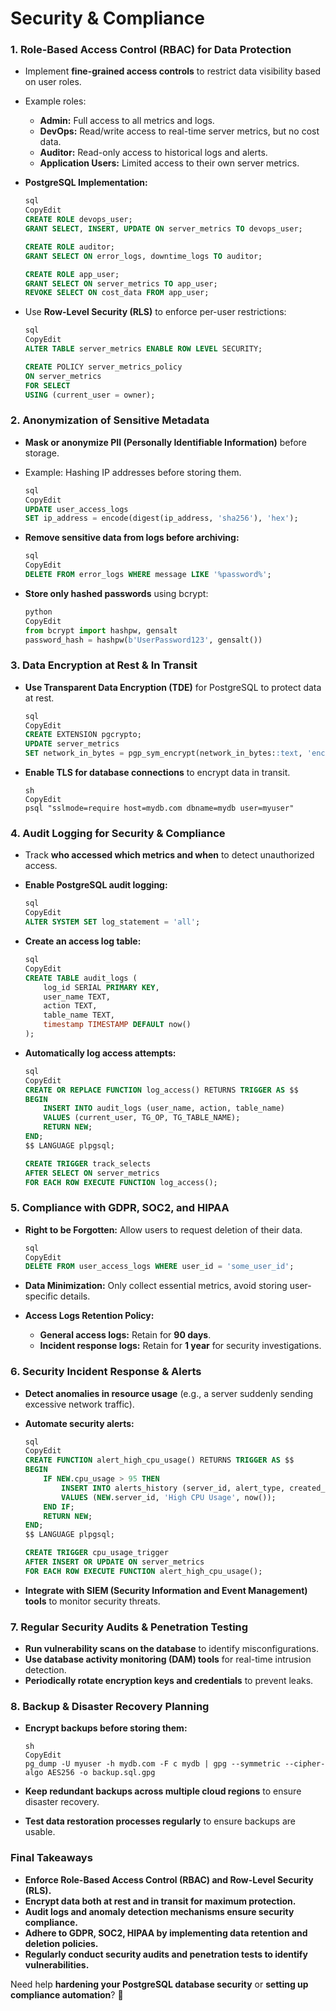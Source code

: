 # Security & Compliance

### **1. Role-Based Access Control (RBAC) for Data Protection**

- Implement **fine-grained access controls** to restrict data visibility based on user roles.
- Example roles:
    - **Admin:** Full access to all metrics and logs.
    - **DevOps:** Read/write access to real-time server metrics, but no cost data.
    - **Auditor:** Read-only access to historical logs and alerts.
    - **Application Users:** Limited access to their own server metrics.
- **PostgreSQL Implementation:**
    
    ```sql
    sql
    CopyEdit
    CREATE ROLE devops_user;
    GRANT SELECT, INSERT, UPDATE ON server_metrics TO devops_user;
    
    CREATE ROLE auditor;
    GRANT SELECT ON error_logs, downtime_logs TO auditor;
    
    CREATE ROLE app_user;
    GRANT SELECT ON server_metrics TO app_user;
    REVOKE SELECT ON cost_data FROM app_user;
    
    ```
    
- Use **Row-Level Security (RLS)** to enforce per-user restrictions:
    
    ```sql
    sql
    CopyEdit
    ALTER TABLE server_metrics ENABLE ROW LEVEL SECURITY;
    
    CREATE POLICY server_metrics_policy
    ON server_metrics
    FOR SELECT
    USING (current_user = owner);
    
    ```
    

### **2. Anonymization of Sensitive Metadata**

- **Mask or anonymize PII (Personally Identifiable Information)** before storage.
- Example: Hashing IP addresses before storing them.
    
    ```sql
    sql
    CopyEdit
    UPDATE user_access_logs
    SET ip_address = encode(digest(ip_address, 'sha256'), 'hex');
    
    ```
    
- **Remove sensitive data from logs before archiving:**
    
    ```sql
    sql
    CopyEdit
    DELETE FROM error_logs WHERE message LIKE '%password%';
    
    ```
    
- **Store only hashed passwords** using bcrypt:
    
    ```python
    python
    CopyEdit
    from bcrypt import hashpw, gensalt
    password_hash = hashpw(b'UserPassword123', gensalt())
    
    ```
    

### **3. Data Encryption at Rest & In Transit**

- **Use Transparent Data Encryption (TDE)** for PostgreSQL to protect data at rest.
    
    ```sql
    sql
    CopyEdit
    CREATE EXTENSION pgcrypto;
    UPDATE server_metrics
    SET network_in_bytes = pgp_sym_encrypt(network_in_bytes::text, 'encryption_key');
    
    ```
    
- **Enable TLS for database connections** to encrypt data in transit.
    
    ```
    sh
    CopyEdit
    psql "sslmode=require host=mydb.com dbname=mydb user=myuser"
    
    ```
    

### **4. Audit Logging for Security & Compliance**

- Track **who accessed which metrics and when** to detect unauthorized access.
- **Enable PostgreSQL audit logging:**
    
    ```sql
    sql
    CopyEdit
    ALTER SYSTEM SET log_statement = 'all';
    
    ```
    
- **Create an access log table:**
    
    ```sql
    sql
    CopyEdit
    CREATE TABLE audit_logs (
        log_id SERIAL PRIMARY KEY,
        user_name TEXT,
        action TEXT,
        table_name TEXT,
        timestamp TIMESTAMP DEFAULT now()
    );
    
    ```
    
- **Automatically log access attempts:**
    
    ```sql
    sql
    CopyEdit
    CREATE OR REPLACE FUNCTION log_access() RETURNS TRIGGER AS $$
    BEGIN
        INSERT INTO audit_logs (user_name, action, table_name)
        VALUES (current_user, TG_OP, TG_TABLE_NAME);
        RETURN NEW;
    END;
    $$ LANGUAGE plpgsql;
    
    CREATE TRIGGER track_selects
    AFTER SELECT ON server_metrics
    FOR EACH ROW EXECUTE FUNCTION log_access();
    
    ```
    

### **5. Compliance with GDPR, SOC2, and HIPAA**

- **Right to be Forgotten:** Allow users to request deletion of their data.
    
    ```sql
    sql
    CopyEdit
    DELETE FROM user_access_logs WHERE user_id = 'some_user_id';
    
    ```
    
- **Data Minimization:** Only collect essential metrics, avoid storing user-specific details.
- **Access Logs Retention Policy:**
    - **General access logs:** Retain for **90 days**.
    - **Incident response logs:** Retain for **1 year** for security investigations.

### **6. Security Incident Response & Alerts**

- **Detect anomalies in resource usage** (e.g., a server suddenly sending excessive network traffic).
- **Automate security alerts:**
    
    ```sql
    sql
    CopyEdit
    CREATE FUNCTION alert_high_cpu_usage() RETURNS TRIGGER AS $$
    BEGIN
        IF NEW.cpu_usage > 95 THEN
            INSERT INTO alerts_history (server_id, alert_type, created_at)
            VALUES (NEW.server_id, 'High CPU Usage', now());
        END IF;
        RETURN NEW;
    END;
    $$ LANGUAGE plpgsql;
    
    CREATE TRIGGER cpu_usage_trigger
    AFTER INSERT OR UPDATE ON server_metrics
    FOR EACH ROW EXECUTE FUNCTION alert_high_cpu_usage();
    
    ```
    
- **Integrate with SIEM (Security Information and Event Management) tools** to monitor security threats.

### **7. Regular Security Audits & Penetration Testing**

- **Run vulnerability scans on the database** to identify misconfigurations.
- **Use database activity monitoring (DAM) tools** for real-time intrusion detection.
- **Periodically rotate encryption keys and credentials** to prevent leaks.

### **8. Backup & Disaster Recovery Planning**

- **Encrypt backups before storing them:**
    
    ```
    sh
    CopyEdit
    pg_dump -U myuser -h mydb.com -F c mydb | gpg --symmetric --cipher-algo AES256 -o backup.sql.gpg
    
    ```
    
- **Keep redundant backups across multiple cloud regions** to ensure disaster recovery.
- **Test data restoration processes regularly** to ensure backups are usable.

### **Final Takeaways**

- **Enforce Role-Based Access Control (RBAC) and Row-Level Security (RLS).**
- **Encrypt data both at rest and in transit for maximum protection.**
- **Audit logs and anomaly detection mechanisms ensure security compliance.**
- **Adhere to GDPR, SOC2, HIPAA by implementing data retention and deletion policies.**
- **Regularly conduct security audits and penetration tests to identify vulnerabilities.**

Need help **hardening your PostgreSQL database security** or **setting up compliance automation**? 🚀